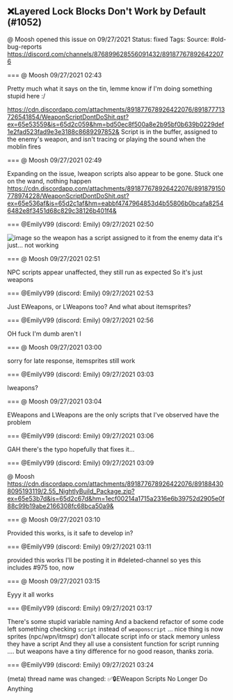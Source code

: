 ## ❌Layered Lock Blocks Don't Work by Default (#1052)
@ Moosh opened this issue on 09/27/2021
Status: fixed
Tags: 
Source: #old-bug-reports https://discord.com/channels/876899628556091432/891877678926422076


=== @ Moosh 09/27/2021 02:43

Pretty much what it says on the tin, lemme know if I'm doing something stupid here :/

https://cdn.discordapp.com/attachments/891877678926422076/891877713726541854/WeaponScriptDontDoShit.qst?ex=65e53559&is=65d2c059&hm=bd50ec8f500a8e2b95bf0b639b0229def1e2fad523fad9e3e3188c8689297852&
Script is in the buffer, assigned to the enemy's weapon, and isn't tracing or playing the sound when the moblin fires

=== @ Moosh 09/27/2021 02:49

Expanding on the issue, lweapon scripts also appear to be gone. Stuck one on the wand, nothing happen
https://cdn.discordapp.com/attachments/891877678926422076/891879150778974228/WeaponScriptDontDoShit.qst?ex=65e536af&is=65d2c1af&hm=eabbf4747964853d4b55806b0bcafa82546482e8f3451d68c829c38126b401f4&

=== @EmilyV99 (discord: Emily) 09/27/2021 02:50


![image](https://cdn.discordapp.com/attachments/891877678926422076/891879492652519484/unknown.png?ex=65e53701&is=65d2c201&hm=00085305b8c6a1f97ddc4f88bfb7d41769fd41b2aece5ff0a436820bc24ca822&)
so the weapon has a script assigned to it from the enemy data
it's just... not working

=== @ Moosh 09/27/2021 02:51

NPC scripts appear unaffected, they still run as expected
So it's just weapons

=== @EmilyV99 (discord: Emily) 09/27/2021 02:53

Just EWeapons, or LWeapons too?
And what about itemsprites?

=== @EmilyV99 (discord: Emily) 09/27/2021 02:56

OH fuck I'm dumb aren't I

=== @ Moosh 09/27/2021 03:00

sorry for late response, itemsprites still work

=== @EmilyV99 (discord: Emily) 09/27/2021 03:03

lweapons?

=== @ Moosh 09/27/2021 03:04

EWeapons and LWeapons are the only scripts that I've observed have the problem

=== @EmilyV99 (discord: Emily) 09/27/2021 03:06

GAH there's the typo
hopefully that fixes it...

=== @EmilyV99 (discord: Emily) 09/27/2021 03:09

@ Moosh
https://cdn.discordapp.com/attachments/891877678926422076/891884308095193119/2.55_NightlyBuild_Package.zip?ex=65e53b7d&is=65d2c67d&hm=1ecf00214a1715a2316e6b39752d2905e0f88c99b19abe2166308fc68bca50a9&

=== @ Moosh 09/27/2021 03:10

Provided this works, is it safe to develop in?

=== @EmilyV99 (discord: Emily) 09/27/2021 03:11

provided this works I'll be posting it in #deleted-channel
so yes
this includes #975 too, now

=== @ Moosh 09/27/2021 03:15

Eyyy it all works

=== @EmilyV99 (discord: Emily) 09/27/2021 03:17

There's some stupid variable naming
And a backend refactor of some code left something checking `script` instead of `weaponscript`
... nice thing is now sprites (npc/wpn/itmspr) don't allocate script info or stack memory unless they have a script
And they all use a consistent function for script running
.... but weapons have a tiny difference for no good reason, thanks zoria.

=== @EmilyV99 (discord: Emily) 09/27/2021 03:24

(meta) thread name was changed: ✅🔒EWeapon Scripts No Longer Do Anything

